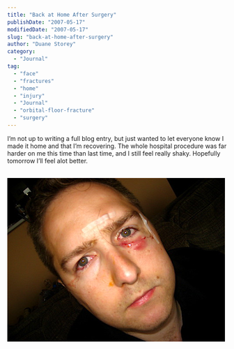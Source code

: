 ```yaml
---
title: "Back at Home After Surgery"
publishDate: "2007-05-17"
modifiedDate: "2007-05-17"
slug: "back-at-home-after-surgery"
author: "Duane Storey"
category:
  - "Journal"
tag:
  - "face"
  - "fractures"
  - "home"
  - "injury"
  - "Journal"
  - "orbital-floor-fracture"
  - "surgery"
---
```


I’m not up to writing a full blog entry, but just wanted to let everyone know I made it home and that I’m recovering. The whole hospital procedure was far harder on me this time than last time, and I still feel really shaky. Hopefully tomorrow I’ll feel alot better.

  
[  
![](_images/back-at-home-after-surgery-1.jpg)  ](http://www.flickr.com/photos/duanestorey/501616883/)